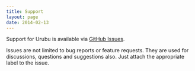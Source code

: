 ```yaml
---
title: Support
layout: page 
date: 2014-02-13
---
```


Support for Urubu is available via [GitHub Issues][issues].

Issues are not limited to bug reports or feature requests.  They are used for
discussions, questions and suggestions also. Just attach the appropriate label
to the issue.

[issues]: https://github.com/jandecaluwe/urubu/issues?labels=duplicate&state=open
